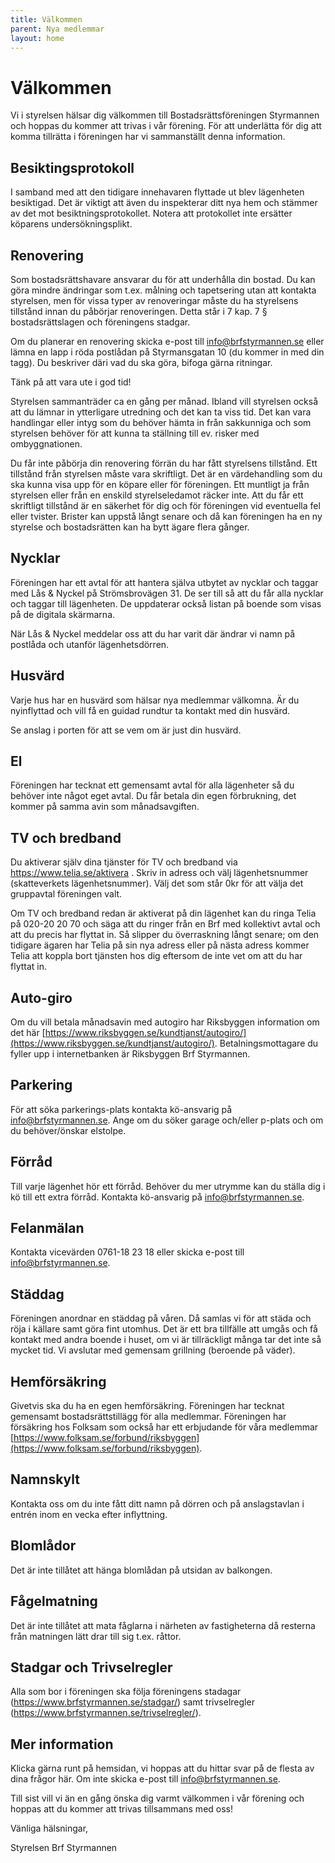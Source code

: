 ```yaml
---
title: Välkommen
parent: Nya medlemmar
layout: home
---
```


# Välkommen

Vi i styrelsen hälsar dig välkommen till Bostadsrättsföreningen Styrmannen och hoppas du kommer att trivas i vår förening. För att underlätta för dig att komma tillrätta i föreningen har vi sammanställt denna information.

## Besiktingsprotokoll

I samband med att den tidigare innehavaren flyttade ut blev lägenheten besiktigad. Det är viktigt att även du inspekterar ditt nya hem och stämmer av det mot besiktningsprotokollet. Notera att protokollet inte ersätter köparens undersökningsplikt.

## Renovering

Som bostadsrättshavare ansvarar du för att underhålla din bostad. Du kan göra mindre ändringar som t.ex. målning och tapetsering utan att kontakta styrelsen, men för vissa typer av renoveringar måste du ha styrelsens tillstånd innan du påbörjar renoveringen. Detta står i 7 kap. 7 § bostadsrättslagen och föreningens stadgar.  

Om du planerar en renovering skicka e-post till [info@brfstyrmannen.se](mailto:info@brfstyrmannen.se) eller lämna en lapp i röda postlådan på Styrmansgatan 10 (du kommer in med din tagg). Du beskriver däri vad du ska göra, bifoga gärna ritningar.  

Tänk på att vara ute i god tid!  

Styrelsen sammanträder ca en gång per månad. Ibland vill styrelsen också att du lämnar in ytterligare utredning och det kan ta viss tid. Det kan vara handlingar eller intyg som du behöver hämta in från sakkunniga och som styrelsen behöver för att kunna ta ställning till ev. risker med ombyggnationen.  

Du får inte påbörja din renovering förrän du har fått styrelsens tillstånd. Ett tillstånd från styrelsen måste vara skriftligt. Det är en värdehandling som du ska kunna visa upp för en köpare eller för föreningen. Ett muntligt ja från styrelsen eller från en enskild styrelseledamot räcker inte. Att du får ett skriftligt tillstånd är en säkerhet för dig och för föreningen vid eventuella fel eller tvister. Brister kan uppstå långt senare och då kan föreningen ha en ny styrelse och bostadsrätten kan ha bytt ägare flera gånger.  

## Nycklar

Föreningen har ett avtal för att hantera själva utbytet av nycklar och taggar med Lås & Nyckel på Strömsbrovägen 31. De ser till så att du får alla nycklar och taggar till lägenheten. De uppdaterar också listan på boende som visas på de digitala skärmarna.  

När Lås & Nyckel meddelar oss att du har varit där ändrar vi namn på postlåda och utanför lägenhetsdörren.

## Husvärd

Varje hus har en husvärd som hälsar nya medlemmar välkomna. Är du nyinflyttad och vill få en guidad rundtur ta kontakt med din husvärd.

Se anslag i porten för att se vem om är just din husvärd.

## El

Föreningen har tecknat ett gemensamt avtal för alla lägenheter så du behöver inte något eget avtal. Du får betala din egen förbrukning, det kommer på samma avin som månadsavgiften.

## TV och bredband

Du aktiverar själv dina tjänster för TV och bredband via https://www.telia.se/aktivera . Skriv in adress och välj lägenhetsnummer (skatteverkets lägenhetsnummer). Välj det som står 0kr för att välja det gruppavtal föreningen valt.

Om TV och bredband redan är aktiverat på din lägenhet kan du ringa Telia på 020-20 20 70 och säga att du ringer från en Brf med kollektivt avtal och att du precis har flyttat in. Så slipper du överraskning långt senare; om den tidigare ägaren har Telia på sin nya adress eller på nästa adress kommer Telia att koppla bort tjänsten hos dig eftersom de inte vet om att du har flyttat in.

## Auto-giro

Om du vill betala månadsavin med autogiro har Riksbyggen information om det här [https://www.riksbyggen.se/kundtjanst/autogiro/](https://www.riksbyggen.se/kundtjanst/autogiro/). Betalningsmottagare du fyller upp i internetbanken är Riksbyggen Brf Styrmannen.

## Parkering

För att söka parkerings-plats kontakta kö-ansvarig på [info@brfstyrmannen.se](mailto:info@brfstyrmannen.se). Ange om du söker garage och/eller p-plats och om du behöver/önskar elstolpe.

## Förråd

Till varje lägenhet hör ett förråd. Behöver du mer utrymme kan du ställa dig i kö till ett extra förråd. Kontakta kö-ansvarig på [info@brfstyrmannen.se](mailto:info@brfstyrmannen.se).

## Felanmälan

Kontakta vicevärden 0761-18 23 18 eller skicka e-post till [info@brfstyrmannen.se](mailto:info@brfstyrmannen.se).

## Städdag

Föreningen anordnar en städdag på våren. Då samlas vi för att städa och röja i källare samt göra fint utomhus. Det är ett bra tillfälle att umgås och få kontakt med andra boende i huset, om vi är tillräckligt många tar det inte så mycket tid. Vi avslutar med gemensam grillning (beroende på väder).

## Hemförsäkring

Givetvis ska du ha en egen hemförsäkring. Föreningen har tecknat gemensamt bostadsrättstillägg för alla medlemmar. Föreningen har försäkring hos Folksam som också har ett erbjudande för våra medlemmar [https://www.folksam.se/forbund/riksbyggen](https://www.folksam.se/forbund/riksbyggen).

## Namnskylt

Kontakta oss om du inte fått ditt namn på dörren och på anslagstavlan i entrén inom en vecka efter inflyttning.

## Blomlådor

Det är inte tillåtet att hänga blomlådan på utsidan av balkongen.

## Fågelmatning

Det är inte tillåtet att mata fåglarna i närheten av fastigheterna då resterna från matningen lätt drar till sig t.ex. råttor.

## Stadgar och Trivselregler

Alla som bor i föreningen ska följa föreningens stadagar (https://www.brfstyrmannen.se/stadgar/) samt trivselregler (https://www.brfstyrmannen.se/trivselregler/).

## Mer information

Klicka gärna runt på hemsidan, vi hoppas att du hittar svar på de flesta av dina frågor här. Om inte skicka e-post till [info@brfstyrmannen.se](mailto:info@brfstyrmannen.se).

Till sist vill vi än en gång önska dig varmt välkommen i vår förening och hoppas att du kommer att trivas tillsammans med oss!

Vänliga hälsningar,

Styrelsen Brf Styrmannen